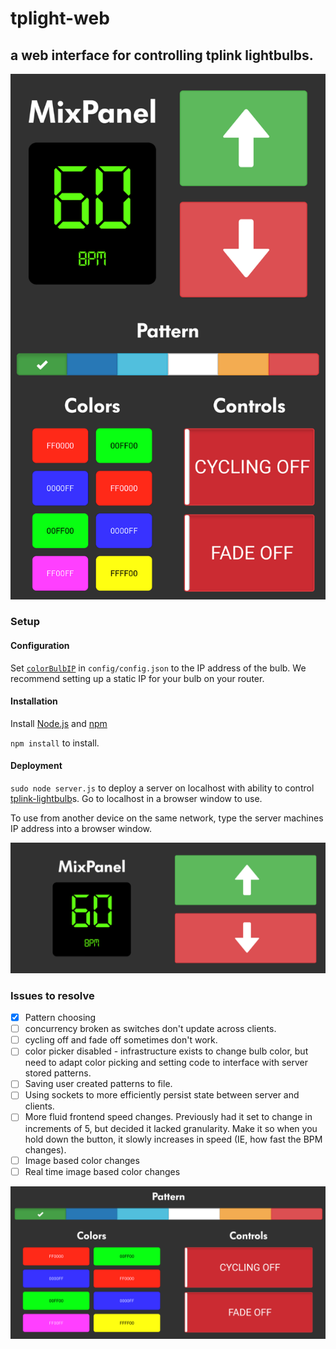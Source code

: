 # tplight-web 
## a web interface for controlling tplink lightbulbs.
![frontend image 0](images/frontend0.png)


### Setup
#### Configuration
Set [`colorBulbIP`](https://github.com/JamesTwisleton/tplight-web/blob/7e3ee072e8bc1ca5ea8d28271715a91f47860194/config/config.json#L3)  in `config/config.json` to the IP address of the bulb. We recommend setting up a static IP for your bulb on your router.


#### Installation
Install [Node.js](https://nodejs.org/en/) and [npm](https://www.npmjs.com/)

`npm install` to install.


#### Deployment
`sudo node server.js` to deploy a server on localhost with ability to control [tplink-lightbulb](https://github.com/konsumer/tplink-lightbulb)s. Go to localhost in a browser window to use. 

To use from another device on the same network, type the server machines IP address into a browser window.

![frontend image 1](images/frontend1.png)


### Issues to resolve
- [x] Pattern choosing
- [ ] concurrency broken as switches don't update across clients.
- [ ] cycling off and fade off sometimes don't work.
- [ ] color picker disabled - infrastructure exists to change bulb color, but need to adapt
color picking and setting code to interface with server stored patterns.
- [ ] Saving user created patterns to file.
- [ ] Using sockets to more efficiently persist state between server and clients.
- [ ] More fluid frontend speed changes. Previously had it set to change in increments of 5, but decided it lacked granularity. Make it so when you hold down the button, it slowly increases in speed (IE, how fast the BPM changes).
- [ ] Image based color changes
- [ ] Real time image based color changes

![frontend image 2](images/frontend2.png)
